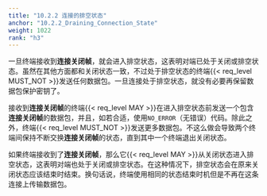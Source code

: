 ```yaml
---
title: "10.2.2 连接的排空状态"
anchor: "10.2.2_Draining_Connection_State"
weight: 1022
rank: "h3"
---
```


一旦终端接收到**连接关闭帧**，就会进入排空状态，这表明对端已处于关闭或排空状态。虽然在其他方面都和关闭状态一致，不过处于排空状态的终端{{< req_level MUST_NOT >}}发送任何数据包。一旦连接处于排空状态，就没有必要再保留数据包保护密钥了。

接收到**连接关闭帧**的终端{{< req_level MAY >}}在进入排空状态前发送一个包含**连接关闭帧**的数据包，并且，如若合适，使用`NO_ERROR`（无错误）代码。除此之外，终端{{< req_level MUST_NOT >}}发送更多数据包。不这么做会导致两个终端间保持不断交换**连接关闭帧**的状态，直到其中一个终端退出关闭状态。

如果终端接收到了**连接关闭帧**，那么它{{< req_level MAY >}}从关闭状态进入排空状态，这表明对端也处于关闭或排空状态。在这种情况下，排空状态会在原来关闭状态应该结束时结束。换句话说，终端使用相同的状态结束时机但是不再在这条连接上传输数据包。
